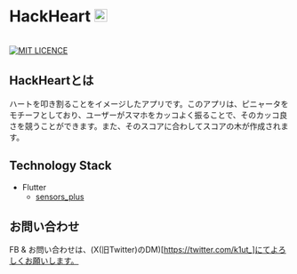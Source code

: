 # HackHeart <img width="23" alt="image" src="https://github.com/ka1ut/HackHeart/assets/108340480/57104d3b-e54b-41bb-b085-765f87825070">

<br/>
<a href="https://github.com/ka1ut/HackHeart/blob/main/LICENSE">
        <img alt="MIT LICENCE" src="https://img.shields.io/badge/license-MIT-blue">
</a>

## HackHeartとは
ハートを叩き割ることをイメージしたアプリです。このアプリは、ピニャータをモチーフとしており、ユーザーがスマホをカッコよく振ることで、そのカッコ良さを競うことができます。また、そのスコアに合わしてスコアの木が作成されます。

## Technology Stack
- Flutter
  - [sensors_plus](https://pub.dev/packages/sensors_plus)

## お問い合わせ
FB & お問い合わせは、(X(旧Twitter)のDM)[https://twitter.com/k1ut_]にてよろしくお願いします。

